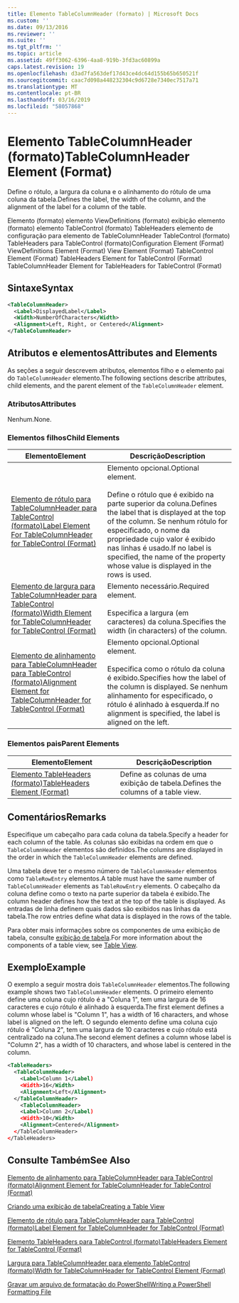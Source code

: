 ```yaml
---
title: Elemento TableColumnHeader (formato) | Microsoft Docs
ms.custom: ''
ms.date: 09/13/2016
ms.reviewer: ''
ms.suite: ''
ms.tgt_pltfrm: ''
ms.topic: article
ms.assetid: 49ff3062-6396-4aa8-919b-3fd3ac60899a
caps.latest.revision: 19
ms.openlocfilehash: d3ad7fa563def17d43ce4dc64d155b65b650521f
ms.sourcegitcommit: caac7d098a448232304c9d6728e7340ec7517a71
ms.translationtype: MT
ms.contentlocale: pt-BR
ms.lasthandoff: 03/16/2019
ms.locfileid: "58057868"
---
```

# <a name="tablecolumnheader-element-format"></a><span data-ttu-id="7d7bc-102">Elemento TableColumnHeader (formato)</span><span class="sxs-lookup"><span data-stu-id="7d7bc-102">TableColumnHeader Element (Format)</span></span>

<span data-ttu-id="7d7bc-103">Define o rótulo, a largura da coluna e o alinhamento do rótulo de uma coluna da tabela.</span><span class="sxs-lookup"><span data-stu-id="7d7bc-103">Defines the label, the width of the column, and the alignment of the label for a column of the table.</span></span>

<span data-ttu-id="7d7bc-104">Elemento (formato) elemento ViewDefinitions (formato) exibição elemento (formato) elemento TableControl (formato) TableHeaders elemento de configuração para elemento de TableColumnHeader TableControl (formato) TableHeaders para TableControl (formato)</span><span class="sxs-lookup"><span data-stu-id="7d7bc-104">Configuration Element (Format) ViewDefinitions Element (Format) View Element (Format) TableControl Element (Format) TableHeaders Element for TableControl (Format) TableColumnHeader Element for TableHeaders for TableControl (Format)</span></span>

## <a name="syntax"></a><span data-ttu-id="7d7bc-105">Sintaxe</span><span class="sxs-lookup"><span data-stu-id="7d7bc-105">Syntax</span></span>

```xml
<TableColumnHeader>
  <Label>DisplayedLabel</Label>
  <Width>NumberOfCharacters</Width>
  <Alignment>Left, Right, or Centered</Alignment>
</TableColumnHeader>
```

## <a name="attributes-and-elements"></a><span data-ttu-id="7d7bc-106">Atributos e elementos</span><span class="sxs-lookup"><span data-stu-id="7d7bc-106">Attributes and Elements</span></span>

<span data-ttu-id="7d7bc-107">As seções a seguir descrevem atributos, elementos filho e o elemento pai do `TableColumnHeader` elemento.</span><span class="sxs-lookup"><span data-stu-id="7d7bc-107">The following sections describe attributes, child elements, and the parent element of the `TableColumnHeader` element.</span></span>

### <a name="attributes"></a><span data-ttu-id="7d7bc-108">Atributos</span><span class="sxs-lookup"><span data-stu-id="7d7bc-108">Attributes</span></span>

<span data-ttu-id="7d7bc-109">Nenhum.</span><span class="sxs-lookup"><span data-stu-id="7d7bc-109">None.</span></span>

### <a name="child-elements"></a><span data-ttu-id="7d7bc-110">Elementos filhos</span><span class="sxs-lookup"><span data-stu-id="7d7bc-110">Child Elements</span></span>

|<span data-ttu-id="7d7bc-111">Elemento</span><span class="sxs-lookup"><span data-stu-id="7d7bc-111">Element</span></span>|<span data-ttu-id="7d7bc-112">Descrição</span><span class="sxs-lookup"><span data-stu-id="7d7bc-112">Description</span></span>|
|-------------|-----------------|
|[<span data-ttu-id="7d7bc-113">Elemento de rótulo para TableColumnHeader para TableControl (formato)</span><span class="sxs-lookup"><span data-stu-id="7d7bc-113">Label Element For TableColumnHeader for TableControl (Format)</span></span>](./label-element-for-tablecolumnheader-for-tablecontrol-format.md)|<span data-ttu-id="7d7bc-114">Elemento opcional.</span><span class="sxs-lookup"><span data-stu-id="7d7bc-114">Optional element.</span></span><br /><br /> <span data-ttu-id="7d7bc-115">Define o rótulo que é exibido na parte superior da coluna.</span><span class="sxs-lookup"><span data-stu-id="7d7bc-115">Defines the label that is displayed at the top of the column.</span></span> <span data-ttu-id="7d7bc-116">Se nenhum rótulo for especificado, o nome da propriedade cujo valor é exibido nas linhas é usado.</span><span class="sxs-lookup"><span data-stu-id="7d7bc-116">If no label is specified, the name of the property whose value is displayed in the rows is used.</span></span>|
|[<span data-ttu-id="7d7bc-117">Elemento de largura para TableColumnHeader para TableControl (formato)</span><span class="sxs-lookup"><span data-stu-id="7d7bc-117">Width Element for TableColumnHeader for TableControl (Format)</span></span>](./width-element-for-tablecolumnheader-for-tablecontrol-format.md)|<span data-ttu-id="7d7bc-118">Elemento necessário.</span><span class="sxs-lookup"><span data-stu-id="7d7bc-118">Required element.</span></span><br /><br /> <span data-ttu-id="7d7bc-119">Especifica a largura (em caracteres) da coluna.</span><span class="sxs-lookup"><span data-stu-id="7d7bc-119">Specifies the width (in characters) of the column.</span></span>|
|[<span data-ttu-id="7d7bc-120">Elemento de alinhamento para TableColumnHeader para TableControl (formato)</span><span class="sxs-lookup"><span data-stu-id="7d7bc-120">Alignment Element for TableColumnHeader for TableControl (Format)</span></span>](./alignment-element-for-tablecolumnheader-for-tablecontrol-format.md)|<span data-ttu-id="7d7bc-121">Elemento opcional.</span><span class="sxs-lookup"><span data-stu-id="7d7bc-121">Optional element.</span></span><br /><br /> <span data-ttu-id="7d7bc-122">Especifica como o rótulo da coluna é exibido.</span><span class="sxs-lookup"><span data-stu-id="7d7bc-122">Specifies how the label of the column is displayed.</span></span> <span data-ttu-id="7d7bc-123">Se nenhum alinhamento for especificado, o rótulo é alinhado à esquerda.</span><span class="sxs-lookup"><span data-stu-id="7d7bc-123">If no alignment is specified, the label is aligned on the left.</span></span>|

### <a name="parent-elements"></a><span data-ttu-id="7d7bc-124">Elementos pais</span><span class="sxs-lookup"><span data-stu-id="7d7bc-124">Parent Elements</span></span>

|<span data-ttu-id="7d7bc-125">Elemento</span><span class="sxs-lookup"><span data-stu-id="7d7bc-125">Element</span></span>|<span data-ttu-id="7d7bc-126">Descrição</span><span class="sxs-lookup"><span data-stu-id="7d7bc-126">Description</span></span>|
|-------------|-----------------|
|[<span data-ttu-id="7d7bc-127">Elemento TableHeaders (formato)</span><span class="sxs-lookup"><span data-stu-id="7d7bc-127">TableHeaders Element (Format)</span></span>](./tableheaders-element-format.md)|<span data-ttu-id="7d7bc-128">Define as colunas de uma exibição de tabela.</span><span class="sxs-lookup"><span data-stu-id="7d7bc-128">Defines the columns of a table view.</span></span>|

## <a name="remarks"></a><span data-ttu-id="7d7bc-129">Comentários</span><span class="sxs-lookup"><span data-stu-id="7d7bc-129">Remarks</span></span>

<span data-ttu-id="7d7bc-130">Especifique um cabeçalho para cada coluna da tabela.</span><span class="sxs-lookup"><span data-stu-id="7d7bc-130">Specify a header for each column of the table.</span></span> <span data-ttu-id="7d7bc-131">As colunas são exibidas na ordem em que o `TableColumnHeader` elementos são definidos.</span><span class="sxs-lookup"><span data-stu-id="7d7bc-131">The columns are displayed in the order in which the `TableColumnHeader` elements are defined.</span></span>

<span data-ttu-id="7d7bc-132">Uma tabela deve ter o mesmo número de `TableColumnHeader` elementos como `TableRowEntry` elementos.</span><span class="sxs-lookup"><span data-stu-id="7d7bc-132">A table must have the same number of `TableColumnHeader` elements as `TableRowEntry` elements.</span></span> <span data-ttu-id="7d7bc-133">O cabeçalho da coluna define como o texto na parte superior da tabela é exibido.</span><span class="sxs-lookup"><span data-stu-id="7d7bc-133">The column header defines how the text at the top of the table is displayed.</span></span> <span data-ttu-id="7d7bc-134">As entradas de linha definem quais dados são exibidos nas linhas da tabela.</span><span class="sxs-lookup"><span data-stu-id="7d7bc-134">The row entries define what data is displayed in the rows of the table.</span></span>

<span data-ttu-id="7d7bc-135">Para obter mais informações sobre os componentes de uma exibição de tabela, consulte [exibição de tabela](./creating-a-table-view.md).</span><span class="sxs-lookup"><span data-stu-id="7d7bc-135">For more information about the components of a table view, see [Table View](./creating-a-table-view.md).</span></span>

## <a name="example"></a><span data-ttu-id="7d7bc-136">Exemplo</span><span class="sxs-lookup"><span data-stu-id="7d7bc-136">Example</span></span>

<span data-ttu-id="7d7bc-137">O exemplo a seguir mostra dois `TableColumnHeader` elementos.</span><span class="sxs-lookup"><span data-stu-id="7d7bc-137">The following example shows two `TableColumnHeader` elements.</span></span> <span data-ttu-id="7d7bc-138">O primeiro elemento define uma coluna cujo rótulo é a "Coluna 1", tem uma largura de 16 caracteres e cujo rótulo é alinhado à esquerda.</span><span class="sxs-lookup"><span data-stu-id="7d7bc-138">The first element defines a column whose label is "Column 1", has a width of 16 characters, and whose label is aligned on the left.</span></span> <span data-ttu-id="7d7bc-139">O segundo elemento define uma coluna cujo rótulo é "Coluna 2", tem uma largura de 10 caracteres e cujo rótulo está centralizado na coluna.</span><span class="sxs-lookup"><span data-stu-id="7d7bc-139">The second element defines a column whose label is "Column 2", has a width of 10 characters, and whose label is centered in the column.</span></span>

```xml
<TableHeaders>
  <TableColumnHeader>
    <Label>Column 1</Label)
    <Width>16</Width>
    <Alignment>Left</Alignment>
  </TableColumnHeader>
    <TableColumnHeader>
    <Label>Column 2</Label)
    <Width>10</Width>
    <Alignment>Centered</Alignment>
  </TableColumnHeader>
</TableHeaders>
```

## <a name="see-also"></a><span data-ttu-id="7d7bc-140">Consulte Também</span><span class="sxs-lookup"><span data-stu-id="7d7bc-140">See Also</span></span>

[<span data-ttu-id="7d7bc-141">Elemento de alinhamento para TableColumnHeader para TableControl (formato)</span><span class="sxs-lookup"><span data-stu-id="7d7bc-141">Alignment Element for TableColumnHeader for TableControl (Format)</span></span>](./alignment-element-for-tablecolumnheader-for-tablecontrol-format.md)

[<span data-ttu-id="7d7bc-142">Criando uma exibição de tabela</span><span class="sxs-lookup"><span data-stu-id="7d7bc-142">Creating a Table View</span></span>](./creating-a-table-view.md)

[<span data-ttu-id="7d7bc-143">Elemento de rótulo para TableColumnHeader para TableControl (formato)</span><span class="sxs-lookup"><span data-stu-id="7d7bc-143">Label Element for TableColumnHeader for TableControl (Format)</span></span>](./label-element-for-tablecolumnheader-for-tablecontrol-format.md)

[<span data-ttu-id="7d7bc-144">Elemento TableHeaders para TableControl (formato)</span><span class="sxs-lookup"><span data-stu-id="7d7bc-144">TableHeaders Element for TableControl (Format)</span></span>](./tableheaders-element-format.md)

[<span data-ttu-id="7d7bc-145">Largura para TableColumnHeader para elemento TableControl (formato)</span><span class="sxs-lookup"><span data-stu-id="7d7bc-145">Width for TableColumnHeader for TableControl Element (Format)</span></span>](./width-element-for-tablecolumnheader-for-tablecontrol-format.md)

[<span data-ttu-id="7d7bc-146">Gravar um arquivo de formatação do PowerShell</span><span class="sxs-lookup"><span data-stu-id="7d7bc-146">Writing a PowerShell Formatting File</span></span>](./writing-a-powershell-formatting-file.md)
